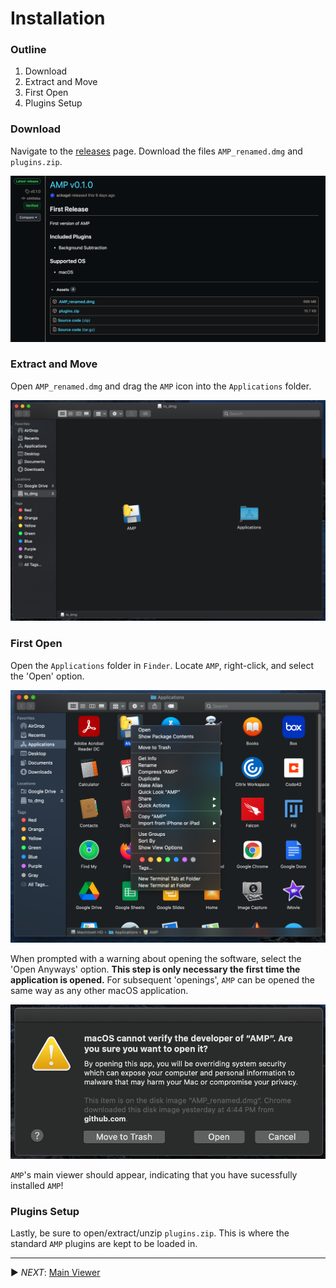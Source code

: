 # Installation

### Outline

 1. Download
 2. Extract and Move
 3. First Open
 4. Plugins Setup

### Download

Navigate to the [releases](releases) page.  Download the files `AMP_renamed.dmg` and `plugins.zip`.

![](pngs/releases_page.png)

### Extract and Move

Open `AMP_renamed.dmg` and drag the `AMP` icon into the `Applications` folder.

![](pngs/drag_amp.png)

### First Open

Open the `Applications` folder in `Finder`.  Locate `AMP`, right-click, and select the 'Open' option.

![](pngs/open_applications.png)

When prompted with a warning about opening the software, select the 'Open Anyways' option.  **This step is only necessary the first time the application is opened.**  For subsequent 'openings', `AMP` can be opened the same way as any other macOS application.

![](pngs/open_warning.png)

`AMP`'s main viewer should appear, indicating that you have sucessfully installed `AMP`!

### Plugins Setup

Lastly, be sure to open/extract/unzip `plugins.zip`.  This is where the standard `AMP` plugins are
kept to be loaded in.

***

▶️ *NEXT*: [Main Viewer](./main_viewer.md)